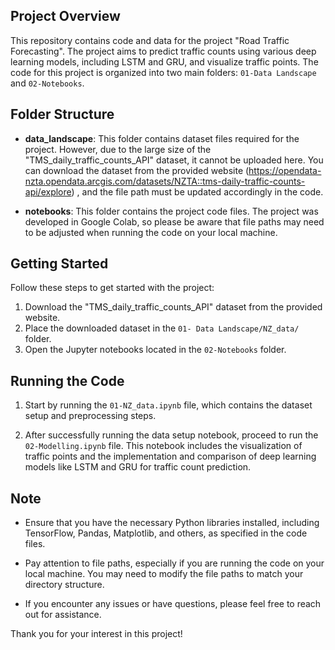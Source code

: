 ## Project Overview

This repository contains code and data for the project "Road Traffic Forecasting". The project aims to predict traffic counts using various deep learning models, including LSTM and GRU, and visualize traffic points. The code for this project is organized into two main folders: `01-Data Landscape` and `02-Notebooks`.

## Folder Structure

- **data_landscape**: This folder contains dataset files required for the project. However, due to the large size of the "TMS_daily_traffic_counts_API" dataset, it cannot be uploaded here. You can download the dataset from the provided website (https://opendata-nzta.opendata.arcgis.com/datasets/NZTA::tms-daily-traffic-counts-api/explore)
, and the file path must be updated accordingly in the code.

- **notebooks**: This folder contains the project code files. The project was developed in Google Colab, so please be aware that file paths may need to be adjusted when running the code on your local machine.

## Getting Started

Follow these steps to get started with the project:

1. Download the "TMS_daily_traffic_counts_API" dataset from the provided website.
2. Place the downloaded dataset in the `01- Data Landscape/NZ_data/` folder.
3. Open the Jupyter notebooks located in the `02-Notebooks` folder.

## Running the Code

1. Start by running the `01-NZ_data.ipynb` file, which contains the dataset setup and preprocessing steps.

2. After successfully running the data setup notebook, proceed to run the `02-Modelling.ipynb` file. This notebook includes the visualization of traffic points and the implementation and comparison of deep learning models like LSTM and GRU for traffic count prediction.

## Note

- Ensure that you have the necessary Python libraries installed, including TensorFlow, Pandas, Matplotlib, and others, as specified in the code files.

- Pay attention to file paths, especially if you are running the code on your local machine. You may need to modify the file paths to match your directory structure.

- If you encounter any issues or have questions, please feel free to reach out for assistance.

Thank you for your interest in this project!
